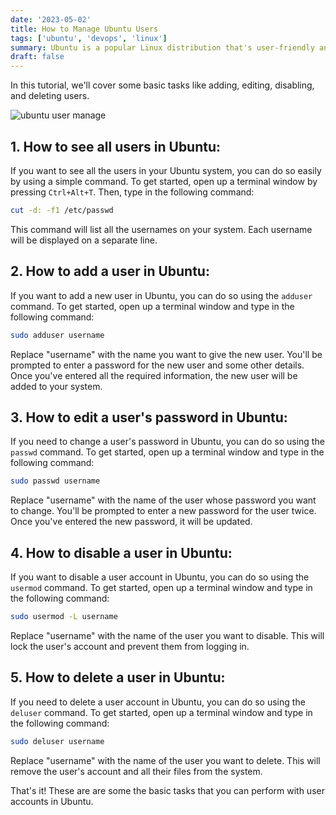 ```yaml
---
date: '2023-05-02'
title: How to Manage Ubuntu Users
tags: ['ubuntu', 'devops', 'linux']
summary: Ubuntu is a popular Linux distribution that's user-friendly and easy to use. It has a lot of features that make it a great choice for people who are new to Linux.
draft: false
---
```


In this tutorial, we'll cover some basic tasks like adding, editing, disabling, and deleting users.

![ubuntu user manage](/static/images/linux/ubuntu.webp)

## 1. How to see all users in Ubuntu:

If you want to see all the users in your Ubuntu system, you can do so easily by using a simple command. To get started, open up a terminal window by pressing `Ctrl+Alt+T`. Then, type in the following command:

```bash
cut -d: -f1 /etc/passwd
```

This command will list all the usernames on your system. Each username will be displayed on a separate line.

## 2. How to add a user in Ubuntu:

If you want to add a new user in Ubuntu, you can do so using the `adduser` command. To get started, open up a terminal window and type in the following command:

```bash
sudo adduser username
```

Replace "username" with the name you want to give the new user. You'll be prompted to enter a password for the new user and some other details. Once you've entered all the required information, the new user will be added to your system.

## 3. How to edit a user's password in Ubuntu:

If you need to change a user's password in Ubuntu, you can do so using the `passwd` command. To get started, open up a terminal window and type in the following command:

```bash
sudo passwd username
```

Replace "username" with the name of the user whose password you want to change. You'll be prompted to enter a new password for the user twice. Once you've entered the new password, it will be updated.

## 4. How to disable a user in Ubuntu:

If you want to disable a user account in Ubuntu, you can do so using the `usermod` command. To get started, open up a terminal window and type in the following command:

```bash
sudo usermod -L username
```

Replace "username" with the name of the user you want to disable. This will lock the user's account and prevent them from logging in.

## 5. How to delete a user in Ubuntu:

If you need to delete a user account in Ubuntu, you can do so using the `deluser` command. To get started, open up a terminal window and type in the following command:

```bash
sudo deluser username
```

Replace "username" with the name of the user you want to delete. This will remove the user's account and all their files from the system.

That's it! These are are some the basic tasks that you can perform with user accounts in Ubuntu.
